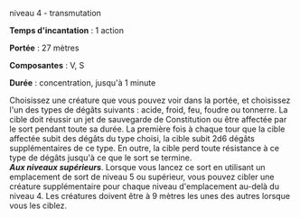 niveau 4 - transmutation

**Temps d'incantation** : 1 action

**Portée** : 27 mètres

**Composantes** : V, S

**Durée** : concentration, jusqu'à 1 minute

Choisissez une créature que vous pouvez voir dans la portée, et choisissez l'un des types de dégâts suivants : acide, froid, feu, foudre ou tonnerre. La cible doit réussir un jet de sauvegarde de Constitution ou être affectée par le sort pendant toute sa durée. La première fois à chaque tour que la cible affectée subit des dégâts du type choisi, la cible subit 2d6 dégâts supplémentaires de ce type. En outre, la cible perd toute résistance à ce type de dégâts jusqu'à ce que le sort se termine.  
**_Aux niveaux supérieurs_**. Lorsque vous lancez ce sort en utilisant un emplacement de sort de niveau 5 ou supérieur, vous pouvez cibler une créature supplémentaire pour chaque niveau d'emplacement au-delà du niveau 4. Les créatures doivent être à 9 mètres les unes des autres lorsque vous les ciblez.